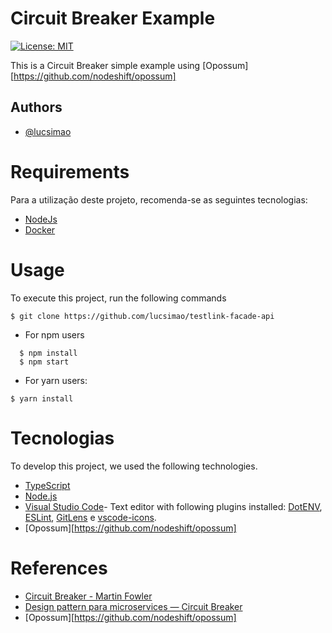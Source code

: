 # Circuit Breaker Example

[![License: MIT](https://img.shields.io/badge/License-MIT-red.svg)](https://opensource.org/licenses/MIT)

This is a Circuit Breaker simple example using [Opossum][https://github.com/nodeshift/opossum]

## Authors

- [@lucsimao](https://www.github.com/lucsimao)

# Requirements

Para a utilização deste projeto, recomenda-se as seguintes tecnologias:

- [NodeJs](https://nodejs.org/en/download/)
- [Docker](https://www.docker.com/products/docker-desktop)

# Usage

To execute this project, run the following commands

```
$ git clone https://github.com/lucsimao/testlink-facade-api
```

- For npm users

```
  $ npm install
  $ npm start
```

- For yarn users:

```
$ yarn install
```

# Tecnologias

To develop this project, we used the following technologies.

- [TypeScript](https://img.shields.io/badge/typescript-%23007ACC.svg?style=for-the-badge&logo=typescript&logoColor=white)
- [Node.js](https://nodejs.org/)
- [Visual Studio Code](https://code.visualstudio.com/)- Text editor with following plugins installed: [DotENV](https://github.com/mikestead/vscode-dotenv), [ESLint](https://github.com/Microsoft/vscode-eslint), [GitLens](https://github.com/eamodio/vscode-gitlens) e [vscode-icons](https://github.com/vscode-icons/vscode-icons).
- [Opossum][https://github.com/nodeshift/opossum]

# References

- [Circuit Breaker - Martin Fowler](https://martinfowler.com/bliki/CircuitBreaker.html)
- [Design pattern para microservices — Circuit Breaker](https://medium.com/trainingcenter/design-pattern-para-microservices-circuit-breaker-f4a5b68f73d1)
- [Opossum][https://github.com/nodeshift/opossum]
